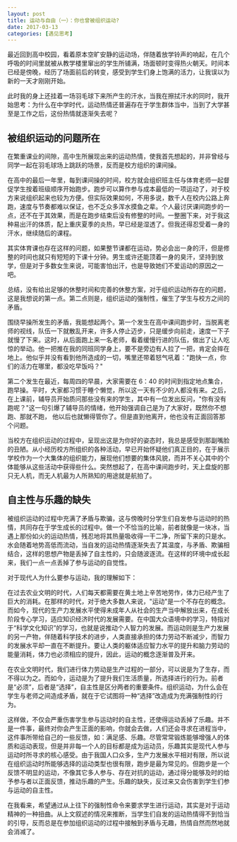 ```yaml
---
layout: post
title: 运动与自由（一）：你也曾被组织运动?
date: 2017-03-13
categories: [遇见思考]
---
```


最近回到高中校园，看着原本空旷安静的运动场，伴随着放学铃声的响起，在几个呼吸的时间里就被从教学楼里窜出的学生所铺满，场面顿时变得热火朝天。时间本已经是傍晚，经历了场面前后的转变，感受到学生们身上饱满的活力，让我误以为新的一天才刚刚开始。

此时我的身上还挂着一场羽毛球下来所产生的汗水，当我在擦拭汗水的同时，我开始思考：为什么在中学时代，运动热情还普遍存在于学生群体当中，当到了大学甚至是工作之后，这份热情就逐渐失去呢？

## 被组织运动的问题所在
在繁重课业的间隙，高中生所展现出来的运动热情，使我首先想起的，并非曾经与同学一起在羽毛球场上跳跃的场景，反而是校方组织的课间操。

在高中的最后一年里，每到课间操的时间，校方就会组织班主任与体育老师一起督促学生按着班级顺序开始跑步。跑步可以算作参与成本最低的一项运动了，对于校方来说组织起来也较为方便。但实际效果如何，不用多说，数千人在校内公路上奔跑，速度与节奏都难以保证，也不乏众多浑水摸鱼之辈。个人最讨厌课间跑步的一点，还不在于其效果，而是在跑步结束后没有修整的时间。一整圈下来，对于我这种易出汗的体质，配上重庆夏季的炎热，早已经是湿透了。但我还得忍受着一身的汗水，继续随后的课程。

其实体育课也存在这样的问题，如果整节课都在运动，势必会出一身的汗，但是修整的时间也就只有短短的下课十分钟。男生或许还能顶着一身的臭汗，坚持到放学，但是对于多数女生来说，可能害怕出汗，也是导致她们不爱运动的原因之一吧。

总结，没有给出足够的休整时间和完善的休整方案，对于组织运动所存在的问题，这是我想说的第一点。第二点则是，组织运动的强制性，催生了学生与校方之间的矛盾。

围绕早操所发生的矛盾，我能想起两个。第一个发生在高中课间跑步时，当脱离老师的视线，队伍一下就散乱开来，许多人停止迈步，只是缓步向前走，速度一下子就慢了下来。这时，从后面跑上来一名老师，看着缓慢行进的队伍，做出了让人吃惊的举动。他一把推在我的同班同学身上，要不是旁边有人拉了一把，肯定会摔在地上。他似乎并没有看到他所造成的一切，嘴里还带着怒气吼着："跑快一点，你们的活力在哪里，都没吃早饭吗？"

第二个发生在最近，每周四的早晨，大家需要在 6：40 的时间到指定地点集合，跑早操。平时，大家都习惯于睡个懒觉，所以这一天有不少的人都没有来。之后，在上课前，辅导员开始质问那些没有来的学生，其中有一位发出反问，"你有没有跑呢？"这一句引爆了辅导员的情绪，他开始强调自己是为了大家好，既然你不想跑、那就不跑， 他以后也就懒得管你了。但是直到他离开，他也没有正面回答那个问题。

当校方在组织运动的过程中，呈现出这是为你好的姿态时，我总是感受到那副嘴脸的丑陋。从小经历校方所组织的各种活动，早已开始怀疑他们真正目的，在于展示学校作为一个大集体的组织能力，展现他们想要的集体风貌，而并不关心其中的个体能够从这些活动中获得些什么。突然想起了，在高中课间跑步时，天上盘旋的那只无人机，而无人机最为人所熟知的用途就是航拍了。

## 自主性与乐趣的缺失
被组织运动的过程中充满了矛盾与欺骗，这与傍晚时分学生们自发参与运动时的热情，共同存在于学生成长的过程中。做一个不恰当的比喻，前者就像是一块冰，当遇上那份如火的运动热情，残忍地将其热量吸收得一干二净，所留下来的只是水。水会随着地势高低而流动，当自发的运动热情逐渐失去了其温度，与矛盾、欺骗相结合，这样的思想产物是丢掉了自主性的，只会随波逐流。在这样的环境中成长起来，我们一点一点丢掉了参与运动的自觉性。

对于现代人为什么要参与运动，我的理解如下：

在过去农业文明的时代，人们每天都需要在黄土地上辛苦地劳作，体力已经产生了巨大的消耗。在那样的时代，对于绝大多数人来说，"运动"是一个不存在的概念。而如今，现代的生产力发展水平使得未成年人从社会的生产当中解放出来，在成长阶段专心学习，适应知识经济时代的发展需要。在中国大众语境中的学习，特指对于“科学文化知识”的学习，也就是说推动个人智力的发展。而运动则是生产力发展的另一产物，伴随着科学技术的进步，人类直接承担的体力劳动不断减少，而智力的发展水平却一直在不断提升。要让人类的躯体适应智力水平的提升和脑力劳动的能量消耗，体力也必须相应的提升，因此，运动的概念逐渐普及开来。

在农业文明时代，我们进行体力劳动是生产过程的一部分，可以说是为了生存，而不得以为之。而如今，运动是为了提升我们生活质量，所选择进行的行为。前者是“必须”，后者是“选择”，自主性是区分两者的重要条件。组织运动，为什么会在学生与老师之间造成矛盾，就在于它试图将一种“选择”改造成为充满强制性的行为。

这样做，不仅会严重伤害学生参与运动时的自主性，还使得运动丢掉了乐趣。并不是一件事，最终对你会产生正面的影响，你就会去做，人们还会寻求在进程当中，这件事所带给自己的一些反馈，如：满足感、乐趣。尽管常常锻炼能够增强人的体质和运动表现，但是并非每一个人的目标都是成为运动员，乐趣其实是现代人参与运动时所寻求的核心感受。由于我国人口众多，生产力发展水平相对有限，所以说在组织运动时所能够选择的运动类型也很有限，跑步是最为常见的。但跑步是一个反馈不明显的运动，不像其它多人参与、存在对抗的运动，通过得分能够及时的给予参与者以正面反馈，推动乐趣的产生。乐趣的缺失，反过来又会伤害到学生们参与运动的自主性。

在我看来，希望通过从上往下的强制性命令来要求学生进行运动，其实是对于运动精神的一种扭曲。从上文叙述的情况来推断，当学生们自发的运动热情得不到恰当的引导，反而总是在参加组织运动的过程中接触到矛盾与无趣，热情自然而然地就会消减了。
